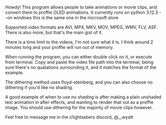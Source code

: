 Howdy! This program allows people to take animations or movie clips, and convert them to proffie OLED animations.
It currently runs on python 3.12.3 --on windows this is the same one in the microsoft store

Supported video formats are AVI, MP4, MKV, MOV, MPEG, WMV, FLV, ASF. There is also more, but that's the main gist of it.

There is a time limit to the videos, I'm not sure what it is. I think around 2 minutes long and your proffie will run out of memory.

When running the program, you can either double click on it, or execute from terminal.
Copy and paste the video file path into the terminal, being sure there's no quatations surrounding it, and it matches the format of the example.

The dithering method uses floyd-steinberg, and you can also choose no dithering if you'd like no shading.

A good example of when to use no shading is after making a plain unshaded text animation in after effects, and wanting to render that out as a proffie image.
You should use dithering for the majority of movie clips however.

Feel free to message me in the r/lightsabers discord, @__wyatt
